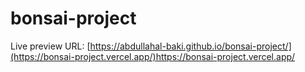 # bonsai-project

Live preview URL: [https://abdullahal-baki.github.io/bonsai-project/](https://bonsai-project.vercel.app/)https://bonsai-project.vercel.app/
